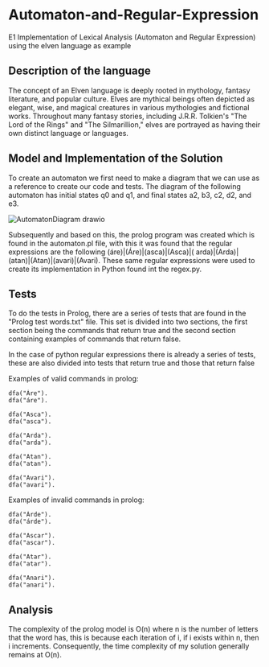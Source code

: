 # Automaton-and-Regular-Expression
E1 Implementation of Lexical Analysis (Automaton and Regular Expression) using the elven language as example

## Description of the language
The concept of an Elven language is deeply rooted in mythology, fantasy literature, and popular culture. Elves are mythical beings often depicted as elegant, wise, and magical creatures in various mythologies and 
fictional works. Throughout many fantasy stories, including J.R.R. Tolkien's "The Lord of the Rings" and "The Silmarillion," elves are portrayed as having their own distinct language or languages.

## Model and Implementation of the Solution
To create an automaton we first need to make a diagram that we can use as a reference to create our code and tests. The diagram of the following automaton has initial states q0 and q1, and final states a2, b3, c2, 
d2, and e3.

![AutomatonDiagram drawio](https://github.com/Pablo-H-H/Automaton-and-Regular-Expression/assets/111140061/396f166f-348e-40b8-8072-bb8cac8a6e38)


Subsequently and based on this, the prolog program was created which is found in the automaton.pl file, with this it was found that the regular expressions are the following (áre)|(Áre)|(asca)|(Asca)|( arda)|(Arda)|
(atan)|(Atan)|(avari)|(Avari). These same regular expressions were used to create its implementation in Python found int the regex.py.

## Tests

To do the tests in Prolog, there are a series of tests that are found in the "Prolog test words.txt" file. This set is divided into two sections, the first section being the commands that return true and the second 
section containing examples of commands that return false.

In the case of python regular expressions there is already a series of tests, these are also divided into tests that return true and those that return false

Examples of valid commands in prolog:
```
dfa("Áre").
dfa("áre").

dfa("Asca").
dfa("asca").

dfa("Arda").
dfa("arda").

dfa("Atan").
dfa("atan").

dfa("Avari").
dfa("avari").

```

Examples of invalid commands in prolog:
```
dfa("Árde").
dfa("árde").

dfa("Ascar").
dfa("ascar").

dfa("Atar").
dfa("atar").

dfa("Anari").
dfa("anari").
```

## Analysis

The complexity of the prolog model is O(n) where n is the number of letters that the word has, this is because each iteration of i, if i exists within n, then i increments.
Consequently, the time complexity of my solution generally remains at O(n).
